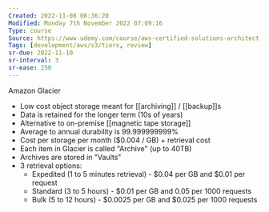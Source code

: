 ```yaml
---
Created: 2022-11-08 08:36:20
Modified: Monday 7th November 2022 07:09:16
Type: course
Source: https://www.udemy.com/course/aws-certified-solutions-architect-associate-saa-c01/?xref=E0Aed11STH4LPUQvCz0GJFABTmM=
Tags: [development/aws/s3/tiers, review]
sr-due: 2022-11-10
sr-interval: 3
sr-ease: 250
---
```


Amazon Glacier

- Low cost object storage meant for [[archiving]] / [[backup]]s
- Data is retained for the longer term (10s of years)
- Alternative to on-premise [[magnetic tape storage]]
- Average to annual durability is 99.999999999%
- Cost per storage per month ($0.004 / GB) + retrieval cost
- Each item in Glacier is called "Archive" (up to 40TB)
- Archives are stored in "Vaults"
- 3 retrieval options:
	- Expedited (1 to 5 minutes retrieval) - $0.04 per GB and $0.01 per request
	- Standard (3 to 5 hours) - $0.01 per GB and 0.05 per 1000 requests
	- Bulk (5 to 12 hours) - $0.0025 per GB and $0.025 per 1000 requests